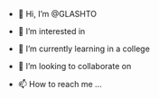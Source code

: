 - 👋 Hi, I’m @GLASHTO
- 👀 I’m interested in 
- 🌱 I’m currently learning in a college  

- 💞️ I’m looking to collaborate on 
- 📫 How to reach me ...

<!---
GLASHTO/GLASHTO is a ✨ special ✨ repository because its `README.md` (this file) appears on your GitHub profile.
You can click the Preview link to take a look at your changes.
--->
